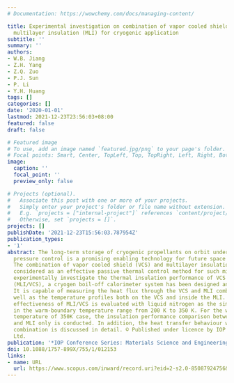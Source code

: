 ```yaml
---
# Documentation: https://wowchemy.com/docs/managing-content/

title: Experimental investigation on combination of vapor cooled shield (VCS) and
  multilayer insulation (MLI) for cryogenic application
subtitle: ''
summary: ''
authors:
- W.B. Jiang
- Z.H. Yang
- Z.Q. Zuo
- P.J. Sun
- P. Li
- Y.H. Huang
tags: []
categories: []
date: '2020-01-01'
lastmod: 2021-12-23T23:56:03+08:00
featured: false
draft: false

# Featured image
# To use, add an image named `featured.jpg/png` to your page's folder.
# Focal points: Smart, Center, TopLeft, Top, TopRight, Left, Right, BottomLeft, Bottom, BottomRight.
image:
  caption: ''
  focal_point: ''
  preview_only: false

# Projects (optional).
#   Associate this post with one or more of your projects.
#   Simply enter your project's folder or file name without extension.
#   E.g. `projects = ["internal-project"]` references `content/project/deep-learning/index.md`.
#   Otherwise, set `projects = []`.
projects: []
publishDate: '2021-12-23T15:56:03.787954Z'
publication_types:
- '1'
abstract: The long-term storage of cryogenic propellants on orbit under thermal and
  pressure control is a promising enabling technology for future space exploration.
  The combination of vapor cooled shield (VCS) and multilayer insulation (MLI) is
  considered as an effective passive thermal control method for such missions. To
  experimentally investigate the thermal insulation performance of VCS and MLI combination
  (MLI/VCS), a cryogen boil-off calorimeter system has been designed and fabricated.
  It is capable of measuring the heat flux through the VCS and MLI combination, as
  well as the temperature profiles both on the VCS and inside the MLI. The insulation
  effectiveness of MLI/VCS is evaluated with liquid nitrogen as the simulated cryogen
  in the warm-boundary temperature range from 200 K to 350 K. For the warm boundary
  temperature of 350K case, the insulation performance comparison between MLI/VCS
  and MLI only is conducted. In addition, the heat transfer behaviour within the insulation
  combination is discussed in detail. © Published under licence by IOP Publishing
  Ltd.
publication: '*IOP Conference Series: Materials Science and Engineering*'
doi: 10.1088/1757-899X/755/1/012153
links:
- name: URL
  url: https://www.scopus.com/inward/record.uri?eid=2-s2.0-85087924756&doi=10.1088%2f1757-899X%2f755%2f1%2f012153&partnerID=40&md5=20272b3da94a318c5205d6b6ddb97a78
---
```

